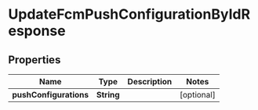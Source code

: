 

# UpdateFcmPushConfigurationByIdResponse


## Properties

Name | Type | Description | Notes
------------ | ------------- | ------------- | -------------
**pushConfigurations** | **String** |  |  [optional]



